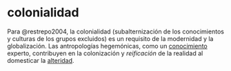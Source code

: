 # colonialidad

Para @restrepo2004, la colonialidad (subalternización de los conocimientos y culturas de los grupos excluidos) es un requisito de la modernidad y la globalización. Las antropologías hegemónicas, como un [conocimiento](conocimiento.md) experto, contribuyen en la colonización y *reificación* de la realidad al domesticar la [alteridad](alteridad.md).

